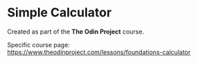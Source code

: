 # Simple Calculator

Created as part of the **The Odin Project** course. 

Specific course page: https://www.theodinproject.com/lessons/foundations-calculator
